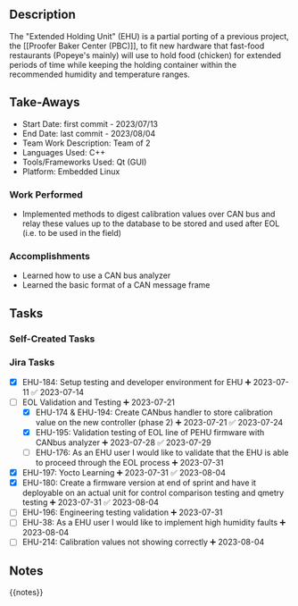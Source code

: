 
## Description
The "Extended Holding Unit" (EHU) is a partial porting of a previous project, the [[Proofer Baker Center (PBC)]], to fit new hardware that fast-food restaurants (Popeye's mainly) will use to hold food (chicken) for extended periods of time while keeping the holding container within the recommended humidity and temperature ranges.

## Take-Aways
* Start Date: first commit - 2023/07/13
* End Date: last commit - 2023/08/04
* Team Work Description: Team of 2
* Languages Used: C++
* Tools/Frameworks Used: Qt (GUI)
* Platform: Embedded Linux

### Work Performed
* Implemented methods to digest calibration values over CAN bus and relay these values up to the database to be stored and used after EOL (i.e. to be used in the field)

### Accomplishments
* Learned how to use a CAN bus analyzer
* Learned the basic format of a CAN message frame

## Tasks

### Self-Created Tasks

### Jira Tasks
- [x] EHU-184: Setup testing and developer environment for EHU ➕ 2023-07-11 ✅ 2023-07-14
- [ ] EOL Validation and Testing ➕ 2023-07-21
    - [x] EHU-174 & EHU-194: Create CANbus handler to store calibration value on the new controller (phase 2) ➕ 2023-07-21 ✅ 2023-07-24
    - [x] EHU-195: Validation testing of EOL line of PEHU firmware with CANbus analyzer ➕ 2023-07-28 ✅ 2023-07-29
    - [ ] EHU-176: As an EHU user I would like to validate that the EHU is able to proceed through the EOL process ➕ 2023-07-31 
- [x] EHU-197: Yocto Learning ➕ 2023-07-31 ✅ 2023-08-04
- [x] EHU-180: Create a firmware version at end of sprint and have it deployable on an actual unit for control comparison testing and qmetry testing ➕ 2023-07-31 ✅ 2023-08-04
- [ ] EHU-196: Engineering testing validation ➕ 2023-07-31
- [ ] EHU-38: As a EHU user I would like to implement high humidity faults ➕ 2023-08-04
- [ ] EHU-214: Calibration values not showing correctly ➕ 2023-08-04

## Notes
{{notes}}
